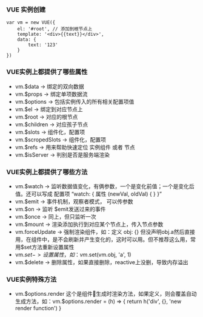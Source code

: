 ### VUE 实例创建
>
    var vm = new VUE({
        el: '#root', // 添加到根节点上
        template: '<div>{{text}}</div>',
        data: {
            text: '123'
        }
    })

### VUE实例上都提供了哪些属性
* vm.$data -> 绑定的双向数据
* vm.$props -> 绑定单项数据流
* vm.$options -> 包括实例传入的所有相关配置项值
* vm.$el -> 绑定到对应节点上
* vm.$root -> 对应的根节点
* vm.$children -> 对应孩子节点
* vm.$slots -> 组件化，配置项
* vm.$scropedSlots -> 组件化，配置项
* vm.$refs -> 用来帮助快速定位 实例组件 或者 节点
* vm.$isServer -> 判别是否是服务端渲染

### VUE实例上都提供了哪些方法
* vm.$watch -> 监听数据值变化，有俩参数，一个是变化前值；一个是变化后值。还可以写成 配置项 “watch: { 属性 (newVal, oldVal) {  } }”
* vm.$emit -> 事件机制，观察者模式， 可以传参数
* vm.$on -> 监听 $emit发送过来的事件
* vm.$once -> 同上，但只监听一次
* vm.$mount -> 渲染添加执行到对应某个节点上，传入节点参数
* vm.forceUpdate -> 强制渲染组件，如：定义 obj: {} 但没声明obj.a然后直接用，在组件中，是不会刷新并产生变化的，这时可以用。但不推荐这么用，常用$set方法重新设置属性
* vm.$set -> 设置属性，如：vm.$set(vm.obj, 'a', 1)
* vm.$delete -> 删除属性，如果直接删除，reactive上没删，导致内存溢出

### VUE实例特殊方法
* vm.$options.render 这个是组件生成时渲染方法，如果定义，则会覆盖自动生成方法，如：vm.$options.render = (h) => { return h('div', {}, 'new render function') }